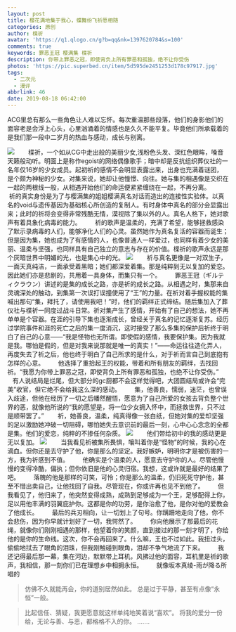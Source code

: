 ```yaml
---
layout: post
title: 樱花满地集于我心，蝶舞纷飞祈愿相随
categories: 原创
author: 楪祈
avatar: 'https://q1.qlogo.cn/g?b=qq&nk=1397620784&s=100'
comments: true
keywords: 罪恶王冠 樱满集 楪祈
description: 你带上罪恶之冠，即使背负上所有罪恶和孤独，绝不让你受伤
photos: 'https://pic.superbed.cn/item/5d595de2451253d178c97917.jpg'
tags:
  - 二次元
  - 漫评
abbrlink: 46
date: 2019-08-18 06:42:00
---
```

<!--markdown-->ACG里总有那么一些角色让人难以忘怀。每次重温那些段落，他们的身影他们的面容老是会浮上心头，心里汹涌着的情感也是久久不能平复。毕竟他们所承载着的是我们那一段中二岁月的热血与感动，成长与别离。
![][1]
&#160; &#160; &#160; &#160;楪祈，一个如从CG中走出般的美丽少女,浅粉色头发、深红色眼眸，嗓音天籁般动听。明面上是称作egoist的网络偶像歌手；暗中却是反抗组织葬仪社的一名年仅16岁的少女成员。起初祈的感情不会明显表露出来，出身也充满着谜团，是个颇为神秘的少女。对集来说，她却让他憧憬、向往。她与集的相遇像是交织在一起的两根线一般，从相遇开始他们的命运便紧紧缠绕在一起，不再分离。
&#160; &#160; &#160; &#160;祈的真实身份是为了与樱满集的姐姐樱满真名对话而造出的连接性实验体。以真名的void与遗传基因为基础核心所创造的复制人。有时身体中真名的部分会显露出来；此时的祈将会变得非常残酷无情，漠视除了集以外的人。真名人格下，她对歌声有着具象化病毒的能力。
&#160; &#160; &#160; &#160;祈的歌声是温柔的，充满了希望，能够拯救感染了默示录病毒的人们，能够净化人们的心灵。虽然她作为真名复活的容器而诞生；但是因为集，她也成为了有感情的人，也像普通人一样爱过，也同样有着少女的美丽、温柔与坚强，也同样具有自己独立的意志与存在的价值。楪祈的歌声永远是那个灰暗世界中明媚的光，也是集心中的光。
![][2]
&#160; &#160; &#160; &#160;祈与真名更像是一对双生子，一面天真纯洁，一面承受着黑暗；她们都深爱着集。那是纯粹到无以复加的爱恋。因此她们亦是悲剧的，共用着一具身体，而集只有一个。
&#160; &#160; &#160; &#160;罪恶王冠（ギルティクラウン）讲述的是集的成长之路，亦是祈的成长之路。从相遇之时，集那来自灵魂深处的触动，到集第一次误打误撞使用了“王”的力量。在祈对着手握权能的集喊出那句“集，拜托了，请使用我吧！”时，他们的羁绊正式缔结。随后集加入了葬仪社与楪祈一同度过战斗日常。祈对集产生了感情，开始有了自己的想法，她不再单单是个容器。在涯的引导下集也逐渐成长，曾经关于真名的记忆逐渐复苏。经历过学院事件和涯的死亡之后的集一度消沉，这时接受了那么多集的保护后祈终于明白了自己的心意——“我是怪物也无所谓。即使假的感情，我要保护集。因为我就是我。哪怕是假的，但是对我来说那就是唯一的真实！”——命运往往造化弄人，再度失去了祈之后，他也终于明白了自己所求的是什么，对于祈而言自己到底抱有怎样的心意。
&#160; &#160; &#160; &#160;他选择了重拾起王的权能，带着和所有朋友的羁绊，去找回祈。“我愿为你带上罪恶之冠，即使背负上所有罪恶和孤独，也绝不让你受伤。”
&#160; &#160; &#160; &#160;有人说结局是烂尾，但大部分的gc厨都不会这样觉得吧，大团圆结局或许会“完美”收官，但它绝不会给我这么深的感动。
&#160; &#160; &#160; &#160;集，他善良，懦弱，迷茫，也曾误入歧途，但他在经历了一切之后幡然醒悟，愿意为了自己所爱的女孩去背负整个世界的恶，就像他所说的“我的愿望是，将一位少女拥入怀中，而拯救世界，只不过是顺带罢了。”
&#160; &#160; &#160; &#160;祈，她善良，温柔，纯真得像一张白纸，但她对集的爱却坚强的足以激励她冲破一切阻碍，哪怕她失去意识前的最后一刻，心中心心念念的全都是集。他们的爱恋，纯粹的不掺任何杂质。
![][3]
&#160; &#160; &#160; &#160;他们带给初中的我的感动更是无以复加。
![][4]
&#160; &#160; &#160; &#160;当我看见祈被集所畏惧，嚷叫着你是“怪物”的时候，我的心在滴血。但你还是去守护了他，你是那么的坚定。我好嫉妒，明明你才是被伤害的一方，我为祈感到不值。
&#160; &#160; &#160; &#160;他确实是个温柔的人，愿意去守护你的人。尽管他慢慢的变得冷酷，偏执；但你依旧是他的心灵归宿。我想，这或许就是最好的结果了吧。
&#160; &#160; &#160; &#160;落魄的他是那样的可笑，可怜；你是那么的温柔，仍旧死死守护他，甚至不惜出卖自己，让他找回了自我。尽管现在，你或许再也见不到他了。
&#160; &#160; &#160; &#160;但我看见了，他归来了，他突然变得成熟，成熟到足够成为一个王，足够配得上你，足以用他丰满的羽翼庇护你。这都是你的功劳，是你治愈了他，是你对他的爱教会了他成长。
&#160; &#160; &#160; &#160;最后的兵刃相向，让一切划上了句号。你蹒跚地走向了他，你不会悲伤，因为你早就计划好了一切，我愕然了。
&#160; &#160; &#160; &#160;你向他展示了那最后的花绳，就像你们刚刚相遇的那样，他望着你的笑颜，直到接过的那一刻才明了，你给他的是你的生命线。这次，你不会再回来了。什么嘛，王也不过如此。我扭过头，偷偷地拭去了眼角的泪珠，但我刚触碰到眼角，泪却不争气地流了下来。
&#160; &#160; &#160; &#160;我还记得最后那一幕，集在河边，默默带上耳机，风拂过他的面容，耳机里是祈的歌声，我相信，那一刻你们已在理想乡中相拥永恒。
&#160; &#160; &#160; &#160;就像坂本真绫-雨が降る所唱的

>仿佛不久就能再会，你的道别居然如此。 
>总是过于平静，甚至有点像“永恒”一般。 

>比起信任、猜疑，我更愿意就这样单纯地笑着说“喜欢”。 
>将我的爱分一份给，无论与善、与恶，都格格不入的你。 
> .......


  [1]: https://pic.superbed.cn/item/5d595de2451253d178c97915.jpg
  [2]: https://pic.superbed.cn/item/5d595de2451253d178c97911.jpg
  [3]: https://pic.superbed.cn/item/5d595de2451253d178c97913.jpg
  [4]: https://pic.superbed.cn/item/5d595de2451253d178c9790f.jpg